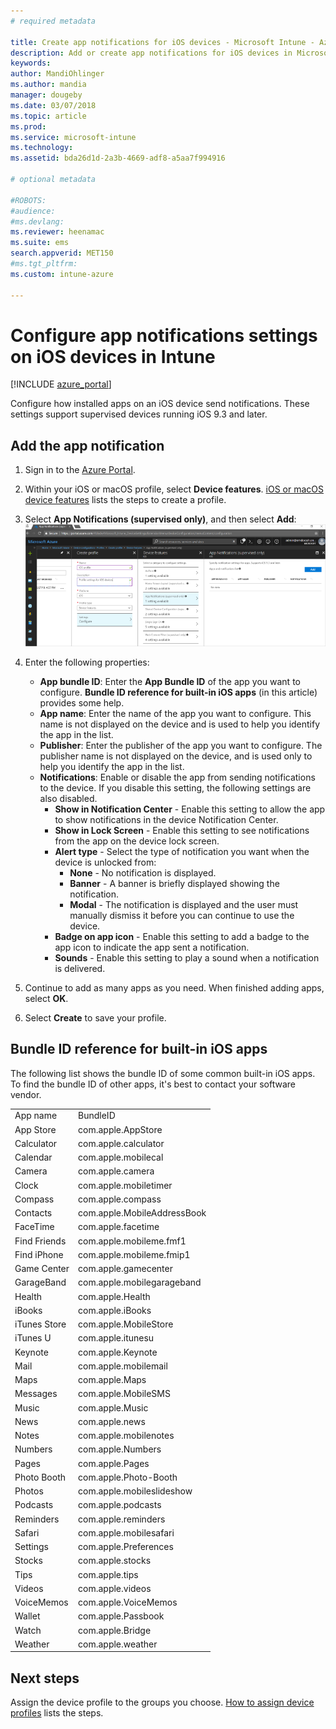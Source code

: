 ```yaml
---
# required metadata

title: Create app notifications for iOS devices - Microsoft Intune - Azure | Microsoft Docs
description: Add or create app notifications for iOS devices in Microsoft Intune. Choose which apps to send notifications, configure the notification settings on the lock screen, enable sound, choose the type of alert, and add a badge.
keywords:
author: MandiOhlinger
ms.author: mandia
manager: dougeby
ms.date: 03/07/2018
ms.topic: article
ms.prod:
ms.service: microsoft-intune
ms.technology:
ms.assetid: bda26d1d-2a3b-4669-adf8-a5aa7f994916

# optional metadata

#ROBOTS:
#audience:
#ms.devlang:
ms.reviewer: heenamac
ms.suite: ems
search.appverid: MET150
#ms.tgt_pltfrm:
ms.custom: intune-azure

---
```


# Configure app notifications settings on iOS devices in Intune

[!INCLUDE [azure_portal](./includes/azure_portal.md)]

Configure how installed apps on an iOS device send notifications. These settings support supervised devices running iOS 9.3 and later.

## Add the app notification

1. Sign in to the [Azure Portal](https://portal.azure.com).
2. Within your iOS or macOS profile, select **Device features**. [iOS or macOS device features](device-features-configure.md) lists the steps to create a profile.
3. Select **App Notifications (supervised only)**, and then select **Add**: 
   ![Add app notification in iOS or macOS profile in Intune](./media/ios-macos-app-notifications.png)
4. Enter the following properties:

   - **App bundle ID**: Enter the **App Bundle ID** of the app you want to configure. **Bundle ID reference for built-in iOS apps** (in this article) provides some help.
   - **App name**: Enter the name of the app you want to configure. This name is not displayed on the device and is used to help you identify the app in the list.
   - **Publisher**: Enter the publisher of the app you want to configure. The publisher name is not displayed on the device, and is used only to help you identify the app in the list.
   - **Notifications**: Enable or disable the app from sending notifications to the device. If you disable this setting, the following settings are also disabled.
     - **Show in Notification Center** - Enable this setting to allow the app to show notifications in the device Notification Center.
     - **Show in Lock Screen** - Enable this setting to see notifications from the app on the device lock screen.
     - **Alert type** - Select the type of notification you want when the device is unlocked from:
       - **None** - No notification is displayed.
       - **Banner** - A banner is briefly displayed showing the notification.
       - **Modal** - The notification is displayed and the user must manually dismiss it before you can continue to use the device.
     - **Badge on app icon** - Enable this setting to add a badge to the app icon to indicate the app sent a notification.
     - **Sounds** - Enable this setting to play a sound when a notification is delivered.

5. Continue to add as many apps as you need. When finished adding apps, select **OK**.
6. Select **Create** to save your profile.

## Bundle ID reference for built-in iOS apps

The following list shows the bundle ID of some common built-in iOS apps. To find the bundle ID of other apps, it's best to contact your software vendor.

|||
|-|-|
|App name|BundleID|
|App Store|com.apple.AppStore|
|Calculator|com.apple.calculator|
|Calendar|com.apple.mobilecal|
|Camera|com.apple.camera|
|Clock|com.apple.mobiletimer|
|Compass|com.apple.compass|
|Contacts|com.apple.MobileAddressBook|
|FaceTime|com.apple.facetime|
|Find Friends|com.apple.mobileme.fmf1|
|Find iPhone|com.apple.mobileme.fmip1|
|Game Center|com.apple.gamecenter|
|GarageBand|com.apple.mobilegarageband|
|Health|com.apple.Health|
|iBooks|com.apple.iBooks|
|iTunes Store|com.apple.MobileStore|
|iTunes U|com.apple.itunesu|
|Keynote|com.apple.Keynote|
|Mail|com.apple.mobilemail|
|Maps|com.apple.Maps|
|Messages|com.apple.MobileSMS|
|Music|com.apple.Music|
|News|com.apple.news|
|Notes|com.apple.mobilenotes|
|Numbers|com.apple.Numbers|
|Pages|com.apple.Pages|
|Photo Booth|com.apple.Photo-Booth|
|Photos|com.apple.mobileslideshow|
|Podcasts|com.apple.podcasts|
|Reminders|com.apple.reminders|
|Safari|com.apple.mobilesafari|
|Settings|com.apple.Preferences|
|Stocks|com.apple.stocks|
|Tips|com.apple.tips|
|Videos|com.apple.videos|
|VoiceMemos|com.apple.VoiceMemos|
|Wallet|com.apple.Passbook|
|Watch|com.apple.Bridge|
|Weather|com.apple.weather|

## Next steps

Assign the device profile to the groups you choose. [How to assign device profiles](device-profile-assign.md) lists the steps.